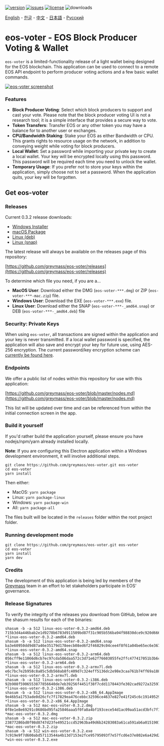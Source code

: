 [![version](https://img.shields.io/github/release/greymass/eos-voter/all.svg)](https://github.com/greymass/eos-voter/releases)
[![issues](https://img.shields.io/github/issues/greymass/eos-voter.svg)](https://github.com/greymass/eos-voter/issues)
[![license](https://img.shields.io/badge/license-MIT-blue.svg)](https://raw.githubusercontent.com/greymass/eos-voter/master/LICENSE)
![downloads](https://img.shields.io/github/downloads/greymass/eos-voter/total.svg)

[English](https://github.com/greymass/eos-voter/blob/master/README.md) - [한글](https://github.com/greymass/eos-voter/blob/master/README.kr.md) - [中文](https://github.com/greymass/eos-voter/blob/master/README.zh.md) - [日本語](https://github.com/greymass/eos-voter/blob/master/README.ja.md) - [Русский](https://github.com/greymass/eos-voter/blob/master/README.ru.md)

# eos-voter - EOS Block Producer Voting & Wallet

`eos-voter` is a limited-functionality release of a light wallet being designed for the EOS blockchain. This application can be used to connect to a remote EOS API endpoint to perform producer voting actions and a few basic wallet commands.

[![eos-voter screenshot](https://raw.githubusercontent.com/greymass/eos-voter/master/eos-voter.png)](https://raw.githubusercontent.com/greymass/eos-voter/master/eos-voter.png)

### Features

- **Block Producer Voting**: Select which block producers to support and cast your vote. Please note that the block producer voting UI is not a research tool; it is a simple interface that provides a secure way to vote.
- **Token Transfers**: Transfer EOS or any other token you may have a balance for to another user or exchanges.
- **CPU/Bandwidth Staking**: Stake your EOS as either Bandwidth or CPU. This grants rights to resource usage on the network, in addition to conveying weight while voting for block producers.
- **Local Wallet**: Set a password while importing your private key to create a local wallet. Your key will be encrypted locally using this password. This password will be required each time you need to unlock the wallet.
- **Temporary Usage**: If you prefer not to store your keys within the application, simply choose not to set a password. When the application quits, your key will be forgotten.

## Get eos-voter

### Releases

Current 0.3.2 release downloads:

- [Windows Installer](https://github.com/greymass/eos-voter/releases/download/v0.3.2/win-eos-voter-0.3.2.exe)
- [macOS Package](https://github.com/greymass/eos-voter/releases/download/v0.3.2/mac-eos-voter-0.3.2.dmg)
- [Linux (deb)](https://github.com/greymass/eos-voter/releases/download/v0.3.2/linux-eos-voter-0.3.2-amd64.deb)
- [Linux (snap)](https://github.com/greymass/eos-voter/releases/download/v0.3.2/linux-eos-voter-0.3.2-amd64.snap)

The latest release will always be available on the releases page of this repository:

[https://github.com/greymass/eos-voter/releases](https://github.com/greymass/eos-voter/releases)

To determine which file you need, if you are a...

- **MacOS User**: Download either the DMG (`eos-voter-***.dmg`) or ZIP (`eos-voter-***-mac.zip`) file.
- **Windows User**: Download the EXE (`eos-voter-***.exe`) file.
- **Linux User**: Download either the SNAP (`eos-voter-***-_amd64.snap`) or DEB (`eos-voter-***-_amd64.deb`) file

### Security: Private Keys

When using `eos-voter`, all transactions are signed within the application and your key is never transmitted. If a local wallet password is specified, the application will also save and encrypt your key for future use, using AES-256 encryption. The current password/key encryption scheme can [currently be found here](https://github.com/aaroncox/eos-voter/blob/master/app/shared/actions/wallet.js#L71-L86).

### Endpoints

We offer a public list of nodes within this repository for use with this application:

[https://github.com/greymass/eos-voter/blob/master/nodes.md](https://github.com/greymass/eos-voter/blob/master/nodes.md)

This list will be updated over time and can be referenced from within the initial connection screen in the app.

### Build it yourself

If you'd rather build the application yourself, please ensure you have nodejs/npm/yarn already installed locally.

**Note**: If you are configuring this Electron application within a Windows development environment, it will involve additional steps.

```
git clone https://github.com/greymass/eos-voter.git eos-voter
cd eos-voter
yarn install
```

Then either:

- MacOS: `yarn package`
- Linux: `yarn package-linux`
- Windows: `yarn package-win`
- All: `yarn package-all`

The files built will be located in the `releases` folder within the root project folder.

### Running development mode

```
git clone https://github.com/greymass/eos-voter.git eos-voter
cd eos-voter
yarn install
yarn dev
```

### Credits

The development of this application is being led by members of the [Greymass](https://greymass.com) team in an effort to let stakeholders participate in EOS’ governance.

### Release Signatures

To verify the integrity of the releases you download from GitHub, below are the shasum results for each of the binaries:

```
shasum -b -a 512 linux-eos-voter-0.3.2-amd64.deb
715b3d4a446bab2e1d9278b6783d911509bd87f31c905b556ba94f98830dce9c920d6663eb1ca588fbcc8f0b6646a75d6ab0daad1edfe23672dcbb2bc45ab5fc *linux-eos-voter-0.3.2-amd64.deb
shasum -b -a 512 linux-eos-voter-0.3.2-amd64.snap
ba3e60950dd9d87a46e35179d178eecb08ed6f2f46829c04cee4f8f61a04be65ec6e367b340a8d81060e96ff30ede7769bb38a993022aa13bfa823a421537147 *linux-eos-voter-0.3.2-amd64.snap
shasum -b -a 512 linux-eos-voter-0.3.2-arm64.deb
056cff9e11066d6cb7ec97cda586daa572c3d71e62f76603055fe2ffc477417051b3b6c4c573b08fa01551cb1294d025e1818fd40de94bb1eefd971259a5c9e3 *linux-eos-voter-0.3.2-arm64.deb
shasum -b -a 512 linux-eos-voter-0.3.2-armv7l.deb
e6c7bc7e2b958c8a85c5db568ab8fc409d7c324eff5136dc2e98e3caa761b74ff69a188b42c47fcb7da3b867e276e4962e8f6b3734bb1db9f0c48a5f42ab7d66 *linux-eos-voter-0.3.2-armv7l.deb
shasum -b -a 512 linux-eos-voter-0.3.2-i386.deb
92b908f5906553877856640de7eb39256f4451f38f7cdd1178443fe302cad9272a325974b5a5e14df5074018a4c6a525e896cabefffaf4e3e5850726f599dfad *linux-eos-voter-0.3.2-i386.deb
shasum -b -a 512 linux-eos-voter-0.3.2-x86_64.AppImage
9e46b5a1753ade0d26cfc7f17829ea476cebbc32596ce4637e827e41f245c6c1914952926606c58b27e4d27f99465914c7c88686e8e85c154ce68db9bfac0f4a *linux-eos-voter-0.3.2-x86_64.AppImage
shasum -b -a 512 mac-eos-voter-0.3.2.dmg
0f8e1e8e69291c0686bd95fa25846aaa5f0fa8a4bf193cece54d1ac09aa51acd3bfc7f1eda2485992b9df083bb03b4e2cac62ef71f798f8646a8f3c499ca36c9 *mac-eos-voter-0.3.2.dmg
shasum -b -a 512 mac-eos-voter-0.3.2.zip
23877286bd0f98d8747d23fe49521ccd52963ba49d6b24283083a61ca591ab6a015190184641f35d04cb5d8d8fd45210c5861d7709b95d6492d79c7b8d5ba216 *mac-eos-voter-0.3.2.zip
shasum -b -a 512 win-eos-voter-0.3.2.exe
7c919e9f7d600abd57113544a4b13d7153e2fce95795093f7e57fcd6e37e802e6a429d2e69a78ab9860127524fc70802e785a428deac3eab79b09b4b12ae08ed *win-eos-voter-0.3.2.exe
```
